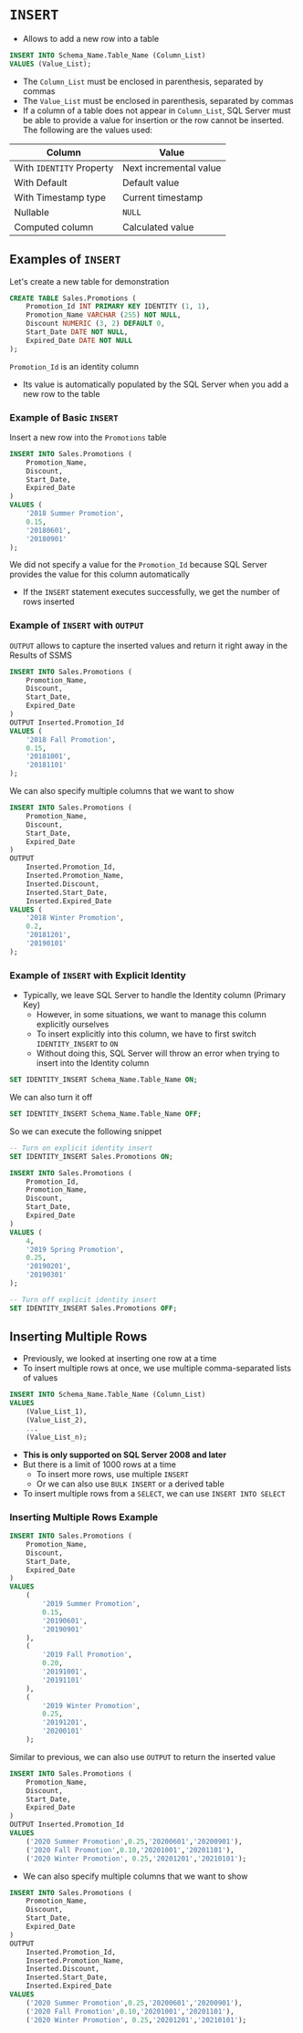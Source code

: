 # `INSERT`

- Allows to add a new row into a table

```sql
INSERT INTO Schema_Name.Table_Name (Column_List)
VALUES (Value_List);
```

- The `Column_List` must be enclosed in parenthesis, separated by commas
- The `Value_List` must be enclosed in parenthesis, separated by commas
- If a column of a table does not appear in `Column_List`, SQL Server must be able to provide a value for insertion or the row cannot be inserted. The following are the values used:

Column | Value
--|--
With `IDENTITY` Property | Next incremental value
With Default | Default value
With Timestamp type | Current timestamp
Nullable | `NULL`
Computed column | Calculated value

## Examples of `INSERT`

Let's create a new table for demonstration

```sql
CREATE TABLE Sales.Promotions (
    Promotion_Id INT PRIMARY KEY IDENTITY (1, 1),
    Promotion_Name VARCHAR (255) NOT NULL,
    Discount NUMERIC (3, 2) DEFAULT 0,
    Start_Date DATE NOT NULL,
    Expired_Date DATE NOT NULL
);
```

`Promotion_Id` is an identity column 

- Its value is automatically populated by the SQL Server when you add a new row to the table

### Example of Basic `INSERT`

Insert a new row into the `Promotions` table

```sql
INSERT INTO Sales.Promotions (
    Promotion_Name,
    Discount,
    Start_Date,
    Expired_Date
)
VALUES (
    '2018 Summer Promotion',
    0.15,
    '20180601',
    '20180901'
);
```

We did not specify a value for the `Promotion_Id` because SQL Server provides the value for this column automatically

- If the `INSERT` statement executes successfully, we get the number of rows inserted

### Example of `INSERT` with `OUTPUT`

`OUTPUT` allows to capture the inserted values and return it right away in the Results of SSMS

```sql
INSERT INTO Sales.Promotions (
    Promotion_Name,
    Discount,
    Start_Date,
    Expired_Date
) 
OUTPUT Inserted.Promotion_Id
VALUES (
    '2018 Fall Promotion',
    0.15,
    '20181001',
    '20181101'
);
```

We can also specify multiple columns that we want to show

```sql
INSERT INTO Sales.Promotions (
    Promotion_Name,
    Discount,
    Start_Date,
    Expired_Date
) 
OUTPUT 
    Inserted.Promotion_Id,
    Inserted.Promotion_Name,
    Inserted.Discount,
    Inserted.Start_Date,
    Inserted.Expired_Date
VALUES (
    '2018 Winter Promotion',
    0.2,
    '20181201',
    '20190101'
);
```

### Example of `INSERT` with Explicit Identity

- Typically, we leave SQL Server to handle the Identity column (Primary Key)
  - However, in some situations, we want to manage this column explicitly ourselves
  - To insert explicitly into this column, we have to first switch `IDENTITY_INSERT` to `ON`
  - Without doing this, SQL Server will throw an error when trying to insert into the Identity column

```sql
SET IDENTITY_INSERT Schema_Name.Table_Name ON;
```

We can also turn it off

```sql
SET IDENTITY_INSERT Schema_Name.Table_Name OFF;
```

So we can execute the following snippet

```sql
-- Turn on explicit identity insert
SET IDENTITY_INSERT Sales.Promotions ON;

INSERT INTO Sales.Promotions (
    Promotion_Id,
    Promotion_Name,
    Discount,
    Start_Date,
    Expired_Date
)
VALUES (
    4,
    '2019 Spring Promotion',
    0.25,
    '20190201',
    '20190301'
);

-- Turn off explicit identity insert
SET IDENTITY_INSERT Sales.Promotions OFF;
```

## Inserting Multiple Rows

- Previously, we looked at inserting one row at a time
- To insert multiple rows at once, we use multiple comma-separated lists of values

```sql
INSERT INTO Schema_Name.Table_Name (Column_List)
VALUES
    (Value_List_1),
    (Value_List_2),
    ...
    (Value_List_n);
```

- **This is only supported on SQL Server 2008 and later**
- But there is a limit of 1000 rows at a time
  - To insert more rows, use multiple `INSERT`
  - Or we can also use `BULK INSERT` or a derived table
- To insert multiple rows from a `SELECT`, we can use `INSERT INTO SELECT`

### Inserting Multiple Rows Example

```sql
INSERT INTO Sales.Promotions (
    Promotion_Name,
    Discount,
    Start_Date,
    Expired_Date
)
VALUES
    (
        '2019 Summer Promotion',
        0.15,
        '20190601',
        '20190901'
    ),
    (
        '2019 Fall Promotion',
        0.20,
        '20191001',
        '20191101'
    ),
    (
        '2019 Winter Promotion',
        0.25,
        '20191201',
        '20200101'
    );
```

Similar to previous, we can also use `OUTPUT` to return the inserted value

```sql
INSERT INTO Sales.Promotions ( 
    Promotion_Name, 
    Discount, 
    Start_Date, 
    Expired_Date
)
OUTPUT Inserted.Promotion_Id
VALUES
	('2020 Summer Promotion',0.25,'20200601','20200901'),
	('2020 Fall Promotion',0.10,'20201001','20201101'),
	('2020 Winter Promotion', 0.25,'20201201','20210101');
```

- We can also specify multiple columns that we want to show

```sql
INSERT INTO Sales.Promotions (
    Promotion_Name,
    Discount,
    Start_Date,
    Expired_Date
) 
OUTPUT 
    Inserted.Promotion_Id,
    Inserted.Promotion_Name,
    Inserted.Discount,
    Inserted.Start_Date,
    Inserted.Expired_Date
VALUES
	('2020 Summer Promotion',0.25,'20200601','20200901'),
	('2020 Fall Promotion',0.10,'20201001','20201101'),
	('2020 Winter Promotion', 0.25,'20201201','20210101');
```